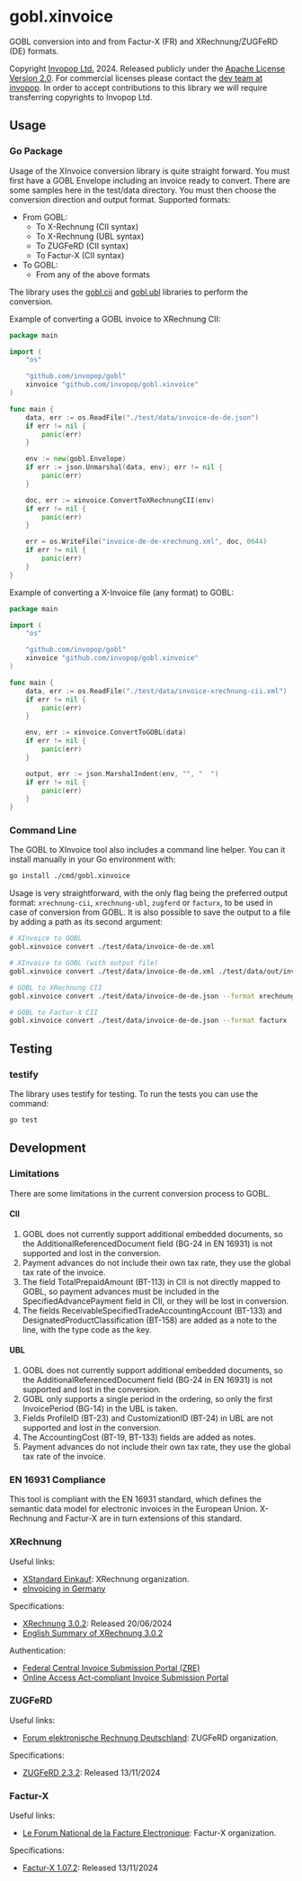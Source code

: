 # gobl.xinvoice

GOBL conversion into and from Factur-X (FR) and XRechnung/ZUGFeRD (DE) formats.

Copyright [Invopop Ltd.](https://invopop.com) 2024. Released publicly under the [Apache License Version 2.0](LICENSE). For commercial licenses please contact the [dev team at invopop](mailto:dev@invopop.com). In order to accept contributions to this library we will require transferring copyrights to Invopop Ltd.

## Usage

### Go Package

Usage of the XInvoice conversion library is quite straight forward. You must first have a GOBL Envelope including an invoice ready to convert. There are some samples here in the test/data directory. You must then choose the conversion direction and output format. Supported formats:

- From GOBL:
    - To X-Rechnung (CII syntax)
    - To X-Rechnung (UBL syntax)
    - To ZUGFeRD (CII syntax)
    - To Factur-X (CII syntax)
- To GOBL:
    - From any of the above formats

The library uses the [gobl.cii](https://github.com/invopop/gobl.cii) and [gobl.ubl](https://github.com/invopop/gobl.ubl) libraries to perform the conversion.

Example of converting a GOBL invoice to XRechnung CII:
```go
package main

import (
    "os"

    "github.com/invopop/gobl"
    xinvoice "github.com/invopop/gobl.xinvoice"
)

func main {
    data, err := os.ReadFile("./test/data/invoice-de-de.json")
    if err != nil {
        panic(err)
    }

    env := new(gobl.Envelope)
    if err := json.Unmarshal(data, env); err != nil {
        panic(err)
    }

    doc, err := xinvoice.ConvertToXRechnungCII(env)
    if err != nil {
        panic(err)
    }

    err = os.WriteFile("invoice-de-de-xrechnung.xml", doc, 0644)
    if err != nil {
        panic(err)
    }
}
```
Example of converting a X-Invoice file (any format) to GOBL:
```go
package main

import (
    "os"

    "github.com/invopop/gobl"
    xinvoice "github.com/invopop/gobl.xinvoice"
)

func main {
    data, err := os.ReadFile("./test/data/invoice-xrechnung-cii.xml")
    if err != nil {
        panic(err)
    }

    env, err := xinvoice.ConvertToGOBL(data)
    if err != nil {
        panic(err)
    }

    output, err := json.MarshalIndent(env, "", "  ")
    if err != nil {
        panic(err)
    }
}
```


### Command Line

The GOBL to XInvoice tool also includes a command line helper. You can it install manually in your Go environment with:

```bash
go install ./cmd/gobl.xinvoice
```

Usage is very straightforward, with the only flag being the preferred output format: `xrechnung-cii`, `xrechnung-ubl`, `zugferd` or `facturx`, to be used in case of conversion from GOBL. It is also possible to save the output to a file by adding a path as its second argument:

```bash
# XInvoice to GOBL
gobl.xinvoice convert ./test/data/invoice-de-de.xml

# XInvoice to GOBL (with output file)
gobl.xinvoice convert ./test/data/invoice-de-de.xml ./test/data/out/invoice-de-de-gobl.json

# GOBL to XRechnung CII
gobl.xinvoice convert ./test/data/invoice-de-de.json --format xrechnung-cii

# GOBL to Factur-X CII
gobl.xinvoice convert ./test/data/invoice-de-de.json --format facturx
```

## Testing

### testify

The library uses testify for testing. To run the tests you can use the command:
```bash
go test
```

## Development

### Limitations

There are some limitations in the current conversion process to GOBL.

#### CII

1. GOBL does not currently support additional embedded documents, so the AdditionalReferencedDocument field (BG-24 in EN 16931) is not supported and lost in the conversion.
2. Payment advances do not include their own tax rate, they use the global tax rate of the invoice.
3. The field TotalPrepaidAmount (BT-113) in CII is not directly mapped to GOBL, so payment advances must be included in the SpecifiedAdvancePayment field in CII, or they will be lost in conversion.
4. The fields ReceivableSpecifiedTradeAccountingAccount (BT-133) and DesignatedProductClassification (BT-158) are added as a note to the line, with the type code as the key.

#### UBL

1. GOBL does not currently support additional embedded documents, so the AdditionalReferencedDocument field (BG-24 in EN 16931) is not supported and lost in the conversion.
2. GOBL only supports a single period in the ordering, so only the first InvoicePeriod (BG-14) in the UBL is taken.
3. Fields ProfileID (BT-23) and CustomizationID (BT-24) in UBL are not supported and lost in the conversion.
4. The AccountingCost (BT-19, BT-133) fields are added as notes.
5. Payment advances do not include their own tax rate, they use the global tax rate of the invoice.

### EN 16931 Compliance

This tool is compliant with the EN 16931 standard, which defines the semantic data model for electronic invoices in the European Union. X-Rechnung and Factur-X are in turn extensions of this standard.

### XRechnung

Useful links:

- [XStandard Einkauf](https://xeinkauf.de/): XRechnung organization.
- [eInvoicing in Germany](https://ec.europa.eu/digital-building-blocks/sites/display/DIGITAL/eInvoicing+in+Germany)

Specifications:

- [XRechnung 3.0.2](https://xeinkauf.de/app/uploads/2024/07/302-XRechnung-2024-06-20.pdf): Released 20/06/2024
- [English Summary of XRechnung 3.0.2](https://xeinkauf.de/app/uploads/2024/10/XRechnung-EnglishSummary-v302.pdf)

Authentication:

- [Federal Central Invoice Submission Portal (ZRE)](https://xrechnung.bund.de/prod/authenticate.do)
- [Online Access Act-compliant Invoice Submission Portal](https://xrechnung-bdr.de/edi/auth/login)

### ZUGFeRD

Useful links:

- [Forum elektronische Rechnung Deutschland](https://www.ferd-net.de/): ZUGFeRD organization.

Specifications:

- [ZUGFeRD 2.3.2](https://www.ferd-net.de/standards/zugferd-2.3.2/zugferd-2.3.2.html): Released 13/11/2024

### Factur-X

Useful links:

- [Le Forum National de la Facture Electronique](https://fnfe-mpe.org/): Factur-X organization.

Specifications:

- [Factur-X 1.07.2](https://fnfe-mpe.org/factur-x/): Released 13/11/2024

